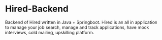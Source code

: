 # Hired-Backend
Backend of Hired written in Java + Springboot. Hired is an all in application to manage your job search, manage and track applications, have mock interviews, cold mailing, upskilling platform.
